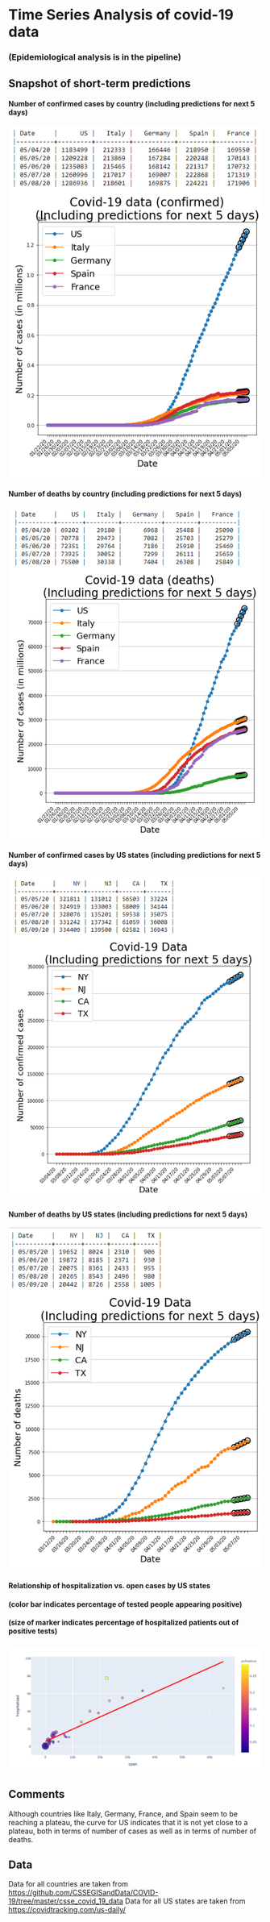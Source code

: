 # Time Series Analysis of covid-19 data

### (Epidemiological analysis is in the pipeline)

## Snapshot of short-term predictions

#### Number of confirmed cases by country (including predictions for next 5 days)
![Prediction of confirmed cases globally](screenshots/predictions_covid-19_05042020.png)

#### Number of deaths by country (including predictions for next 5 days)
![Prediction of deaths globally](screenshots/predictions_covid-19_deaths_05042020.png)

#### Number of confirmed cases by US states (including predictions for next 5 days)
![Prediction of confirmed cases in US](screenshots/predictions_covid-19_USStates_05042020.png)

#### Number of deaths by US states (including predictions for next 5 days)
![Prediction of deaths in US](screenshots/predictions_covid-19_USStates_deaths_05042020.png)

#### Relationship of hospitalization vs. open cases by US states 
#### (color bar indicates percentage of tested people appearing positive)
#### (size of marker indicates percentage of hospitalized patients out of positive tests)
![Prediction of deaths in US](screenshots/hospitalizationVsOpenCases_USStates.PNG)


## Comments

Although countries like Italy, Germany, France, and Spain seem to be reaching a plateau, the curve for US indicates that it is not yet close to a plateau, both in terms of number of cases as well as in terms of number of deaths.


## Data

Data for all countries are taken from https://github.com/CSSEGISandData/COVID-19/tree/master/csse_covid_19_data
Data for all US states are taken from https://covidtracking.com/us-daily/
